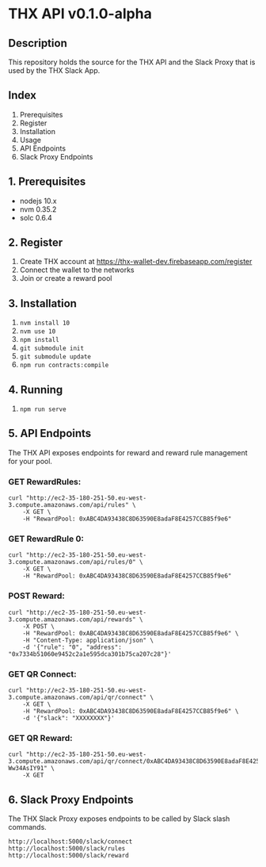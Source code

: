 # THX API v0.1.0-alpha

## Description

This repository holds the source for the THX API and the Slack Proxy that is used by the THX Slack App.

## Index

1. Prerequisites
2. Register
3. Installation
4. Usage
5. API Endpoints
6. Slack Proxy Endpoints

## 1. Prerequisites

-   nodejs 10.x
-   nvm 0.35.2
-   solc 0.6.4

## 2. Register

1. Create THX account at https://thx-wallet-dev.firebaseapp.com/register
2. Connect the wallet to the networks
3. Join or create a reward pool

## 3. Installation

1. `nvm install 10`
2. `nvm use 10`
3. `npm install`
4. `git submodule init`
5. `git submodule update`
6. `npm run contracts:compile`

## 4. Running

1. `npm run serve`

## 5. API Endpoints

The THX API exposes endpoints for reward and reward rule management for your pool.

### GET RewardRules:

```
curl "http://ec2-35-180-251-50.eu-west-3.compute.amazonaws.com/api/rules" \
    -X GET \
    -H "RewardPool: 0xABC4DA93438C8D63590E8adaF8E4257CCB85f9e6"
```

### GET RewardRule 0:

```
curl "http://ec2-35-180-251-50.eu-west-3.compute.amazonaws.com/api/rules/0" \
    -X GET \
    -H "RewardPool: 0xABC4DA93438C8D63590E8adaF8E4257CCB85f9e6"
```

### POST Reward:

```
curl "http://ec2-35-180-251-50.eu-west-3.compute.amazonaws.com/api/rewards" \
    -X POST \
    -H "RewardPool: 0xABC4DA93438C8D63590E8adaF8E4257CCB85f9e6" \
    -H "Content-Type: application/json" \
    -d '{"rule": "0", "address": "0x7334b51060e9452c2a1e595dca301b75ca207c28"}'
```

### GET QR Connect:

```
curl "http://ec2-35-180-251-50.eu-west-3.compute.amazonaws.com/api/qr/connect" \
    -X GET \
    -H "RewardPool: 0xABC4DA93438C8D63590E8adaF8E4257CCB85f9e6" \
    -d '{"slack": "XXXXXXXX"}'
```

### GET QR Reward:

```
curl "http://ec2-35-180-251-50.eu-west-3.compute.amazonaws.com/api/qr/connect/0xABC4DA93438C8D63590E8adaF8E4257CCB85f9e6/0/-Ww34AsIY91" \
    -X GET
```

## 6. Slack Proxy Endpoints

The THX Slack Proxy exposes endpoints to be called by Slack slash commands.

```
http://localhost:5000/slack/connect
http://localhost:5000/slack/rules
http://localhost:5000/slack/reward
```
